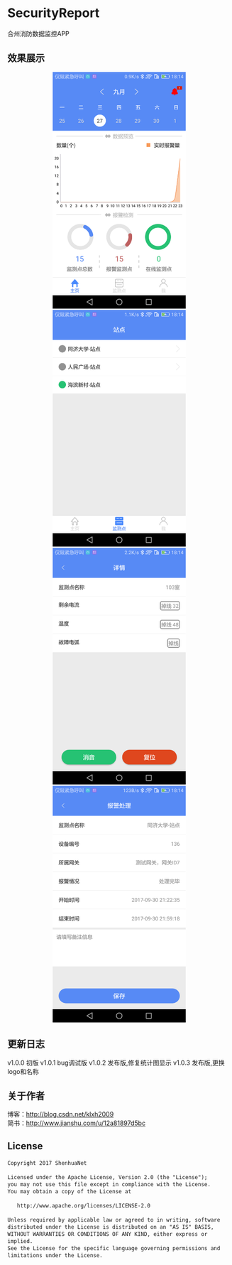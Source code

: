 # SecurityReport
合州消防数据监控APP

## 效果展示
<div align="center">
	<img width="300" height="533" src="https://github.com/shenhuanet/SecurityReport/blob/master/screenshot/image_home.png"/>
	<img width="300" height="533" src="https://github.com/shenhuanet/SecurityReport/blob/master/screenshot/image_position.png"/>
</div>

<div align="center">
	<img width="300" height="533" src="https://github.com/shenhuanet/SecurityReport/blob/master/screenshot/image_detail.png"/>
	<img width="300" height="533" src="https://github.com/shenhuanet/SecurityReport/blob/master/screenshot/image_resolve.png"/>
</div>

## 更新日志
v1.0.0 初版
v1.0.1 bug调试版
v1.0.2 发布版,修复统计图显示
v1.0.3 发布版,更换logo和名称

## 关于作者
博客：http://blog.csdn.net/klxh2009<br>
简书：http://www.jianshu.com/u/12a81897d5bc

## License

    Copyright 2017 ShenhuaNet

    Licensed under the Apache License, Version 2.0 (the "License");
    you may not use this file except in compliance with the License.
    You may obtain a copy of the License at

       http://www.apache.org/licenses/LICENSE-2.0

    Unless required by applicable law or agreed to in writing, software
    distributed under the License is distributed on an "AS IS" BASIS,
    WITHOUT WARRANTIES OR CONDITIONS OF ANY KIND, either express or implied.
    See the License for the specific language governing permissions and
    limitations under the License.
